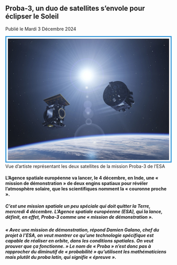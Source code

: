 ## Proba-3, un duo de satellites s’envole pour éclipser le Soleil

Publié le Mardi 3 Décembre 2024


<img src="Proba-3_satellites_pillars-2.jpg" style="border: 3px solid #3498db; padding: 5px;">
Vue d’artiste représentant les deux satellites de la mission Proba-3 de l’ESA

#### L’Agence spatiale européenne va lancer, le 4 décembre, en Inde, une « mission de démonstration » de deux engins spatiaux pour révéler l’atmosphère solaire, que les scientifiques nomment la « couronne proche ».

##### C’est une mission spatiale un peu spéciale qui doit quitter la Terre, mercredi 4 décembre. L’Agence spatiale européenne (ESA), qui la lance, définit, en effet, Proba-3 comme une « mission de démonstration ». 

##### « Avec une mission de démonstration, répond Damien Galano, chef du projet à l’ESA, on veut montrer ce qu’une technologie spécifique est capable de réaliser en orbite, dans les conditions spatiales. On veut prouver que ça fonctionne. » Le nom de « Proba » n’est donc pas à rapprocher du diminutif de « probabilité » qu’utilisent les mathématiciens mais plutôt du proba latin, qui signifie « épreuve ».  


